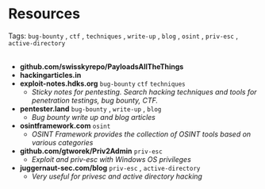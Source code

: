 # Resources

Tags: `bug-bounty` , `ctf` , `techniques` , `write-up` , `blog` ,  `osint` , `priv-esc` , `active-directory`
<br><br>

- **github.com/swisskyrepo/PayloadsAllTheThings**
- **hackingarticles.in**
- **exploit-notes.hdks.org** `bug-bounty` `ctf` `techniques` 
  - *Sticky notes for pentesting. Search hacking techniques and tools for penetration testings, bug bounty, CTF.*
- **pentester.land**  `bug-bounty` , `write-up` , `blog`
  - *Bug bounty write up and blog articles*
- **osintframework.com** `osint`
  - *OSINT Framework provides the collection of OSINT tools based on various categories*
- **github.com/gtworek/Priv2Admin** `priv-esc`
  - *Exploit and priv-esc with Windows OS privileges*
- **juggernaut-sec.com/blog** `priv-esc` , `active-directory`
  - *Very useful for privesc and active directory hacking*
